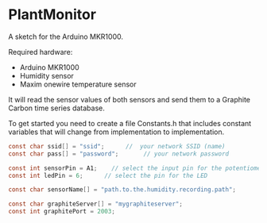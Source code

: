 PlantMonitor
============
A sketch for the Arduino MKR1000.

Required hardware:
- Arduino MKR1000
- Humidity sensor
- Maxim onewire temperature sensor

It will read the sensor values of both sensors and send them to a Graphite 
Carbon time series database.

To get started you need to create a file Constants.h that includes constant 
variables that will change from implementation to implementation.

```c
const char ssid[] = "ssid";      //  your network SSID (name)
const char pass[] = "password";       // your network password

const int sensorPin = A1;    // select the input pin for the potentiometer
const int ledPin = 6;      // select the pin for the LED

const char sensorName[] = "path.to.the.humidity.recording.path";

const char graphiteServer[] = "mygraphiteserver";
const int graphitePort = 2003;
```